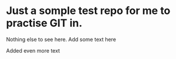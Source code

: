 # Just a somple test repo for me to practise GIT in.

Nothing else to see here. Add some text here 

Added even more text
